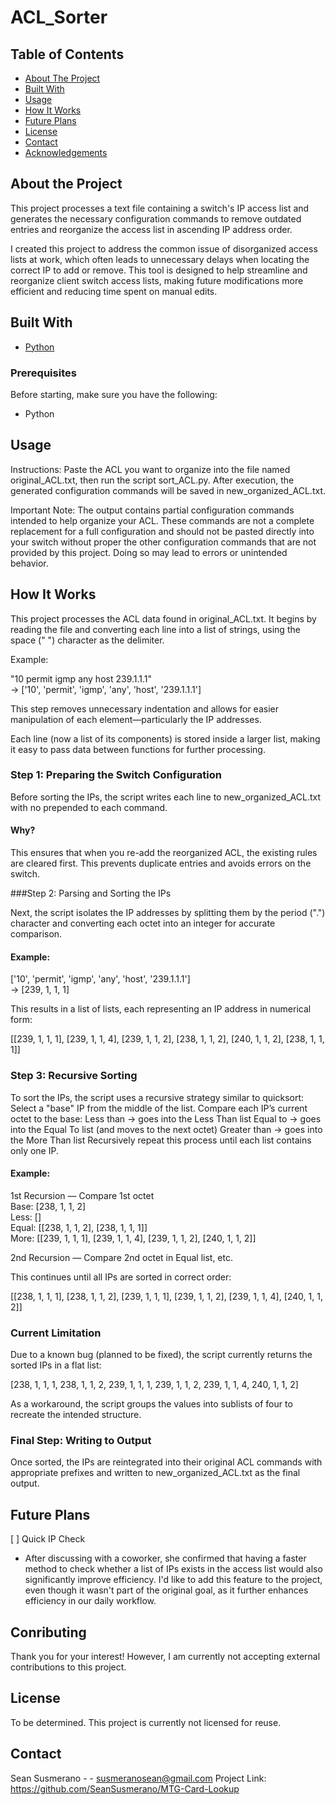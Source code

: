 # ACL_Sorter

## Table of Contents
- [About The Project](#about-the-project)
- [Built With](#built-with)
- [Usage](#usage)
- [How It Works](#how-it-works)
- [Future Plans](#future-plans)
- [License](#license)
- [Contact](#contact)
- [Acknowledgements](#Acknowledgements)

## About the Project
This project processes a text file containing a switch's IP access list and generates the necessary configuration commands to remove outdated entries and reorganize the access list in ascending IP address order.

I created this project to address the common issue of disorganized access lists at work, which often leads to unnecessary delays when locating the correct IP to add or remove. This tool is designed to help streamline and reorganize client switch access lists, making future modifications more efficient and reducing time spent on manual edits.


## Built With
- [Python](https://www.python.org/)

### Prerequisites
   Before starting, make sure you have the following:
   - Python


## Usage
Instructions:
Paste the ACL you want to organize into the file named original_ACL.txt, then run the script sort_ACL.py. After execution, the generated configuration commands will be saved in new_organized_ACL.txt.

Important Note:
The output contains partial configuration commands intended to help organize your ACL. These commands are not a complete replacement for a full configuration and should not be pasted directly into your switch without proper the other configuration commands that are not provided by this project. Doing so may lead to errors or unintended behavior.


## How It Works

This project processes the ACL data found in original_ACL.txt. It begins by reading the file and converting each line into a list of strings, using the space (" ") character as the delimiter.

Example:

"10 permit igmp any host 239.1.1.1"  
→ ['10', 'permit', 'igmp', 'any', 'host', '239.1.1.1']

This step removes unnecessary indentation and allows for easier manipulation of each element—particularly the IP addresses.

Each line (now a list of its components) is stored inside a larger list, making it easy to pass data between functions for further processing.

### Step 1: Preparing the Switch Configuration

Before sorting the IPs, the script writes each line to new_organized_ACL.txt with no prepended to each command.

#### Why?
This ensures that when you re-add the reorganized ACL, the existing rules are cleared first. This prevents duplicate entries and avoids errors on the switch.

###Step 2: Parsing and Sorting the IPs

Next, the script isolates the IP addresses by splitting them by the period (".") character and converting each octet into an integer for accurate comparison.

#### Example:

['10', 'permit', 'igmp', 'any', 'host', '239.1.1.1']  
→ [239, 1, 1, 1]

This results in a list of lists, each representing an IP address in numerical form:

[[239, 1, 1, 1], [239, 1, 1, 4], [239, 1, 1, 2], [238, 1, 1, 2], [240, 1, 1, 2], [238, 1, 1, 1]]

### Step 3: Recursive Sorting

To sort the IPs, the script uses a recursive strategy similar to quicksort:
    Select a "base" IP from the middle of the list.
    Compare each IP’s current octet to the base:
        Less than → goes into the Less Than list
        Equal to → goes into the Equal To list (and moves to the next octet)
        Greater than → goes into the More Than list
    Recursively repeat this process until each list contains only one IP.

#### Example:

1st Recursion — Compare 1st octet  
Base: [238, 1, 1, 2]  
Less: []  
Equal: [[238, 1, 1, 2], [238, 1, 1, 1]]  
More: [[239, 1, 1, 1], [239, 1, 1, 4], [239, 1, 1, 2], [240, 1, 1, 2]]

2nd Recursion — Compare 2nd octet in Equal list, etc.

This continues until all IPs are sorted in correct order:

[[238, 1, 1, 1], [238, 1, 1, 2], [239, 1, 1, 1], [239, 1, 1, 2], [239, 1, 1, 4], [240, 1, 1, 2]]

### Current Limitation

Due to a known bug (planned to be fixed), the script currently returns the sorted IPs in a flat list:

[238, 1, 1, 1, 238, 1, 1, 2, 239, 1, 1, 1, 239, 1, 1, 2, 239, 1, 1, 4, 240, 1, 1, 2]

As a workaround, the script groups the values into sublists of four to recreate the intended structure.

### Final Step: Writing to Output

Once sorted, the IPs are reintegrated into their original ACL commands with appropriate prefixes and written to new_organized_ACL.txt as the final output.


## Future Plans
[ ] Quick IP Check
- After discussing with a coworker, she confirmed that having a faster method to check whether a list of IPs exists in the access list would also significantly improve efficiency. I'd like to add this feature to the project, even though it wasn't part of the original goal, as it further enhances efficiency in our daily workflow.


## Conributing
   Thank you for your interest! However, I am currently not accepting external contributions to this project.


## License
   To be determined. This project is currently not licensed for reuse.


## Contact
Sean Susmerano - - susmeranosean@gmail.com
Project Link: https://github.com/SeanSusmerano/MTG-Card-Lookup
